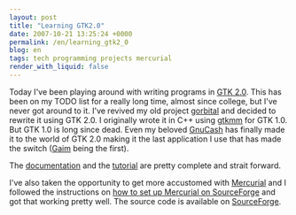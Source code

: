 ```yaml
---
layout: post
title: "Learning GTK2.0"
date: 2007-10-21 13:25:24 +0000
permalink: /en/learning_gtk2_0
blog: en
tags: tech programming projects mercurial
render_with_liquid: false
---
```


Today I've been playing around with writing programs in
[GTK 2.0](http://www.gtk.org/). This has been on my TODO list for a really long
time, almost since college, but I've never got around to it. I've revived my old
project [gorbital](http://gorbital.sourceforge.net/) and decided to rewrite it
using GTK 2.0. I originally wrote it in C++ using [gtkmm](http://www.gtkmm.org/)
for GTK 1.0. But GTK 1.0 is long since dead. Even my beloved
[GnuCash](http://www.gnucash.org/) has finally made it to the world of GTK 2.0
making it the last application I use that has made the switch
([Gaim](http://www.pidgin.im/) being the first).

The [documentation](http://www.gtk.org/api/) and the
[tutorial](http://www.gtk.org/tutorial/) are pretty complete and
strait forward.

I've also taken the opportunity to get more accustomed with
[Mercurial](http://www.selenic.com/mercurial/) and I followed the instructions
on [how to set up Mercurial on
SourceForge](http://www.selenic.com/mercurial/wiki/index.cgi/MercurialOnSourceforge)
and got that working pretty well. The source code is available on
[SourceForge](http://gorbital.sourceforge.net/hg/).
